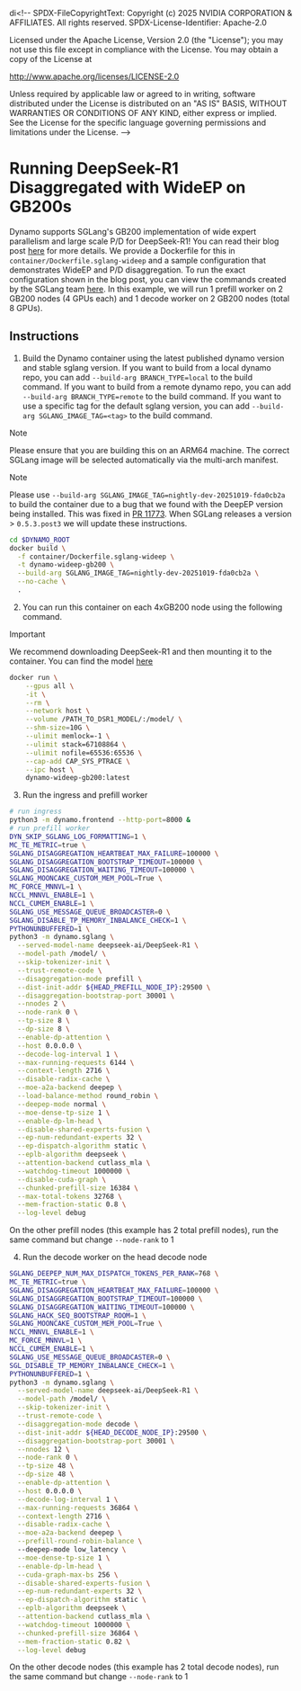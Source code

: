 di<!--
SPDX-FileCopyrightText: Copyright (c) 2025 NVIDIA CORPORATION & AFFILIATES. All rights reserved.
SPDX-License-Identifier: Apache-2.0

Licensed under the Apache License, Version 2.0 (the "License");
you may not use this file except in compliance with the License.
You may obtain a copy of the License at

http://www.apache.org/licenses/LICENSE-2.0

Unless required by applicable law or agreed to in writing, software
distributed under the License is distributed on an "AS IS" BASIS,
WITHOUT WARRANTIES OR CONDITIONS OF ANY KIND, either express or implied.
See the License for the specific language governing permissions and
limitations under the License.
-->

# Running DeepSeek-R1 Disaggregated with WideEP on GB200s

Dynamo supports SGLang's GB200 implementation of wide expert parallelism and large scale P/D for DeepSeek-R1! You can read their blog post [here](https://lmsys.org/blog/2025-06-16-gb200-part-1/) for more details. We provide a Dockerfile for this in `container/Dockerfile.sglang-wideep` and a sample configuration that demonstrates WideEP and P/D  disaggregation. To run the exact configuration shown in the blog post, you can view the commands created by the SGLang team [here](https://github.com/sgl-project/sglang/issues/7227). In this example, we will run 1 prefill worker on 2 GB200 nodes (4 GPUs each) and 1 decode worker on 2 GB200 nodes (total 8 GPUs).

## Instructions

1. Build the Dynamo container using the latest published dynamo version and stable sglang version. If you want to build from a local dynamo repo, you can add `--build-arg BRANCH_TYPE=local` to the build command. If you want to build from a remote dynamo repo, you can add `--build-arg BRANCH_TYPE=remote` to the build command. If you want to use a specific tag for the default sglang version, you can add `--build-arg SGLANG_IMAGE_TAG=<tag>` to the build command.

> [!Note]
> Please ensure that you are building this on an ARM64 machine. The correct SGLang image will be selected automatically via the multi-arch manifest.

> [!Note]
> Please use `--build-arg SGLANG_IMAGE_TAG=nightly-dev-20251019-fda0cb2a` to build the container due to a bug that we found with the DeepEP version being installed. This was fixed in [PR 11773](https://github.com/sgl-project/sglang/pull/11773). When SGLang releases a version > `0.5.3.post3` we will update these instructions.

```bash
cd $DYNAMO_ROOT
docker build \
  -f container/Dockerfile.sglang-wideep \
  -t dynamo-wideep-gb200 \
  --build-arg SGLANG_IMAGE_TAG=nightly-dev-20251019-fda0cb2a \
  --no-cache \
  .
```

2. You can run this container on each 4xGB200 node using the following command.

> [!IMPORTANT]
> We recommend downloading DeepSeek-R1 and then mounting it to the container. You can find the model [here](https://huggingface.co/deepseek-ai/DeepSeek-R1)

```bash
docker run \
    --gpus all \
    -it \
    --rm \
    --network host \
    --volume /PATH_TO_DSR1_MODEL/:/model/ \
    --shm-size=10G \
    --ulimit memlock=-1 \
    --ulimit stack=67108864 \
    --ulimit nofile=65536:65536 \
    --cap-add CAP_SYS_PTRACE \
    --ipc host \
    dynamo-wideep-gb200:latest
```

3. Run the ingress and prefill worker

```bash
# run ingress
python3 -m dynamo.frontend --http-port=8000 &
# run prefill worker
DYN_SKIP_SGLANG_LOG_FORMATTING=1 \
MC_TE_METRIC=true \
SGLANG_DISAGGREGATION_HEARTBEAT_MAX_FAILURE=100000 \
SGLANG_DISAGGREGATION_BOOTSTRAP_TIMEOUT=100000 \
SGLANG_DISAGGREGATION_WAITING_TIMEOUT=100000 \
SGLANG_MOONCAKE_CUSTOM_MEM_POOL=True \
MC_FORCE_MNNVL=1 \
NCCL_MNNVL_ENABLE=1 \
NCCL_CUMEM_ENABLE=1 \
SGLANG_USE_MESSAGE_QUEUE_BROADCASTER=0 \
SGLANG_DISABLE_TP_MEMORY_INBALANCE_CHECK=1 \
PYTHONUNBUFFERED=1 \
python3 -m dynamo.sglang \
  --served-model-name deepseek-ai/DeepSeek-R1 \
  --model-path /model/ \
  --skip-tokenizer-init \
  --trust-remote-code \
  --disaggregation-mode prefill \
  --dist-init-addr ${HEAD_PREFILL_NODE_IP}:29500 \
  --disaggregation-bootstrap-port 30001 \
  --nnodes 2 \
  --node-rank 0 \
  --tp-size 8 \
  --dp-size 8 \
  --enable-dp-attention \
  --host 0.0.0.0 \
  --decode-log-interval 1 \
  --max-running-requests 6144 \
  --context-length 2716 \
  --disable-radix-cache \
  --moe-a2a-backend deepep \
  --load-balance-method round_robin \
  --deepep-mode normal \
  --moe-dense-tp-size 1 \
  --enable-dp-lm-head \
  --disable-shared-experts-fusion \
  --ep-num-redundant-experts 32 \
  --ep-dispatch-algorithm static \
  --eplb-algorithm deepseek \
  --attention-backend cutlass_mla \
  --watchdog-timeout 1000000 \
  --disable-cuda-graph \
  --chunked-prefill-size 16384 \
  --max-total-tokens 32768 \
  --mem-fraction-static 0.8 \
  --log-level debug
```

On the other prefill nodes (this example has 2 total prefill nodes), run the same command but change `--node-rank` to 1

4. Run the decode worker on the head decode node

```bash
SGLANG_DEEPEP_NUM_MAX_DISPATCH_TOKENS_PER_RANK=768 \
MC_TE_METRIC=true \
SGLANG_DISAGGREGATION_HEARTBEAT_MAX_FAILURE=100000 \
SGLANG_DISAGGREGATION_BOOTSTRAP_TIMEOUT=100000 \
SGLANG_DISAGGREGATION_WAITING_TIMEOUT=100000 \
SGLANG_HACK_SEQ_BOOTSTRAP_ROOM=1 \
SGLANG_MOONCAKE_CUSTOM_MEM_POOL=True \
NCCL_MNNVL_ENABLE=1 \
MC_FORCE_MNNVL=1 \
NCCL_CUMEM_ENABLE=1 \
SGLANG_USE_MESSAGE_QUEUE_BROADCASTER=0 \
SGL_DISABLE_TP_MEMORY_INBALANCE_CHECK=1 \
PYTHONUNBUFFERED=1 \
python3 -m dynamo.sglang \
  --served-model-name deepseek-ai/DeepSeek-R1 \
  --model-path /model/ \
  --skip-tokenizer-init \
  --trust-remote-code \
  --disaggregation-mode decode \
  --dist-init-addr ${HEAD_DECODE_NODE_IP}:29500 \
  --disaggregation-bootstrap-port 30001 \
  --nnodes 12 \
  --node-rank 0 \
  --tp-size 48 \
  --dp-size 48 \
  --enable-dp-attention \
  --host 0.0.0.0 \
  --decode-log-interval 1 \
  --max-running-requests 36864 \
  --context-length 2716 \
  --disable-radix-cache \
  --moe-a2a-backend deepep \
  --prefill-round-robin-balance \ 
  --deepep-mode low_latency \
  --moe-dense-tp-size 1 \
  --enable-dp-lm-head \
  --cuda-graph-max-bs 256 \
  --disable-shared-experts-fusion \
  --ep-num-redundant-experts 32 \
  --ep-dispatch-algorithm static \
  --eplb-algorithm deepseek \
  --attention-backend cutlass_mla \
  --watchdog-timeout 1000000 \
  --chunked-prefill-size 36864 \
  --mem-fraction-static 0.82 \
  --log-level debug
```

On the other decode nodes (this example has 2 total decode nodes), run the same command but change `--node-rank` to 1